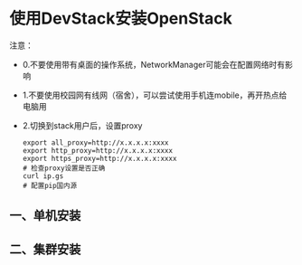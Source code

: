# 使用DevStack安装OpenStack

注意：

- 0.不要使用带有桌面的操作系统，NetworkManager可能会在配置网络时有影响

- 1.不要使用校园网有线网（宿舍），可以尝试使用手机连mobile，再开热点给电脑用

- 2.切换到stack用户后，设置proxy
  ```shell
  export all_proxy=http://x.x.x.x:xxxx
  export http_proxy=http://x.x.x.x:xxxx
  export https_proxy=http://x.x.x.x:xxxx
  # 检查proxy设置是否正确
  curl ip.gs
  # 配置pip国内源
  
  ```

## 一、单机安装



## 二、集群安装
